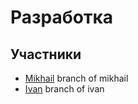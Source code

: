 # Разработка

## Участники
- [Mikhail](https://github.com/moskvichev-mihail) branch of mikhail
- [Ivan](https://github.com/puzatkin-ivan) branch of ivan
